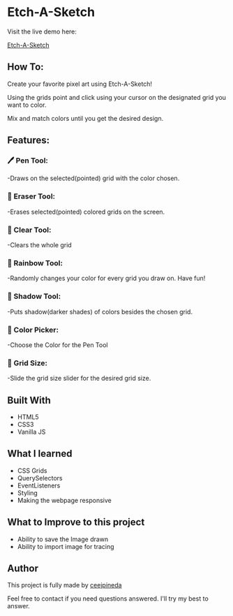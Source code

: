 # Etch-A-Sketch
Visit the live demo here:

[Etch-A-Sketch](https://ceejpineda.github.io/Etch-A-Sketch/)

## How To:
Create your favorite pixel art using Etch-A-Sketch!

Using the grids point and click using your cursor on the designated grid you want to color.

Mix and match colors until you get the desired design.

## Features:
### 🖊️ Pen Tool:
-Draws on the selected(pointed) grid with the color chosen.

### 🎒 Eraser Tool:
-Erases selected(pointed) colored grids on the screen.

### 🧹 Clear Tool:
-Clears the whole grid

### 🌈 Rainbow Tool:
-Randomly changes your color for every grid you draw on. Have fun!

### 🌚 Shadow Tool:
-Puts shadow(darker shades) of colors besides the chosen grid.

### 🦄 Color Picker:
-Choose the Color for the Pen Tool

### 🏁 Grid Size:
-Slide the grid size slider for the desired grid size.

## Built With
- HTML5
- CSS3
- Vanilla JS

## What I learned
- CSS Grids
- QuerySelectors
- EventListeners
- Styling
- Making the webpage responsive

## What to Improve to this project
- Ability to save the Image drawn
- Ability to import image for tracing

## Author
This project is fully made by [ceejpineda](https://github.com/ceejpineda)

Feel free to contact if you need questions answered. I'll try my best to answer.

